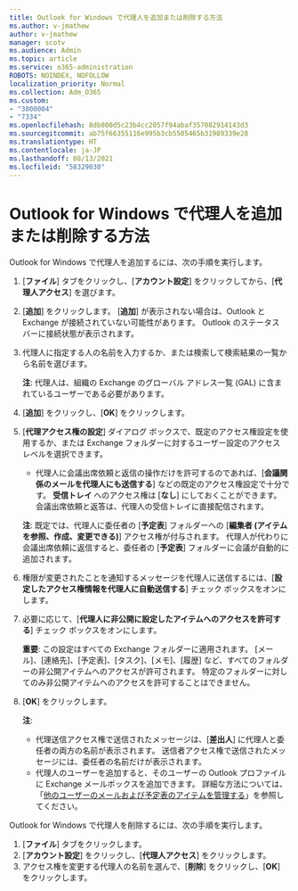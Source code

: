 ```yaml
---
title: Outlook for Windows で代理人を追加または削除する方法
ms.author: v-jmathew
author: v-jmathew
manager: scotv
ms.audience: Admin
ms.topic: article
ms.service: o365-administration
ROBOTS: NOINDEX, NOFOLLOW
localization_priority: Normal
ms.collection: Adm_O365
ms.custom:
- "3800004"
- "7334"
ms.openlocfilehash: 8db800d5c23b4cc2057f94abaf357082914143d3
ms.sourcegitcommit: ab75f66355116e995b3cb5505465b31989339e28
ms.translationtype: HT
ms.contentlocale: ja-JP
ms.lasthandoff: 08/13/2021
ms.locfileid: "58329030"
---
```

# <a name="how-to-add-or-remove-a-delegate-in-outlook-for-windows"></a>Outlook for Windows で代理人を追加または削除する方法

Outlook for Windows で代理人を追加するには、次の手順を実行します。 

1. [**ファイル**] タブをクリックし、[**アカウント設定**] をクリックしてから、[**代理人アクセス**] を選びます。
2. [**追加**] をクリックします。 [**追加**] が表示されない場合は、Outlook と Exchange が接続されていない可能性があります。 Outlook のステータス バーに接続状態が表示されます。
3. 代理人に指定する人の名前を入力するか、または検索して検索結果の一覧から名前を選びます。

    **注**: 代理人は、組織の Exchange のグローバル アドレス一覧 (GAL) に含まれているユーザーである必要があります。
4. [**追加**] をクリックし、[**OK**] をクリックします。
5. [**代理アクセス権の設定**] ダイアログ ボックスで、既定のアクセス権設定を使用するか、または Exchange フォルダーに対するユーザー設定のアクセス レベルを選択できます。

    - 代理人に会議出席依頼と返信の操作だけを許可するのであれば、[**会議関係のメールを代理人にも送信する**] などの既定のアクセス権設定で十分です。 **受信トレイ** へのアクセス権は [**なし**] にしておくことができます。 会議出席依頼と返答は、代理人の受信トレイに直接配信されます。

    **注**: 既定では、代理人に委任者の [**予定表**] フォルダーへの [**編集者 (アイテムを参照、作成、変更できる)**] アクセス権が付与されます。 代理人が代わりに会議出席依頼に返信すると、委任者の [**予定表**] フォルダーに会議が自動的に追加されます。

5. 権限が変更されたことを通知するメッセージを代理人に送信するには、[**設定したアクセス権情報を代理人に自動送信する**] チェック ボックスをオンにします。
6. 必要に応じて、[**代理人に非公開に設定したアイテムへのアクセスを許可する**] チェック ボックスをオンにします。

    **重要**: この設定はすべての Exchange フォルダーに適用されます。 [メール]、[連絡先]、[予定表]、[タスク]、[メモ]、[履歴] など、すべてのフォルダーの非公開アイテムへのアクセスが許可されます。 特定のフォルダーに対してのみ非公開アイテムへのアクセスを許可することはできません。

7. [**OK**] をクリックします。

    **注**:
    - 代理送信アクセス権で送信されたメッセージは、[**差出人**] に代理人と委任者の両方の名前が表示されます。 送信者アクセス権で送信されたメッセージには、委任者の名前だけが表示されます。
    - 代理人のユーザーを追加すると、そのユーザーの Outlook プロファイルに Exchange メールボックスを追加できます。 詳細な方法については、「[他のユーザーのメールおよび予定表のアイテムを管理する](https://support.microsoft.com/office/manage-another-person-s-mail-and-calendar-items-afb79d6b-2967-43b9-a944-a6b953190af5)」を参照してください。

Outlook for Windows で代理人を削除するには、次の手順を実行します。

1. [**ファイル**] タブをクリックします。
2. [**アカウント設定**] をクリックし、[**代理人アクセス**] をクリックします。
3. アクセス権を変更する代理人の名前を選んで、[**削除**] をクリックし、[**OK**] をクリックします。
